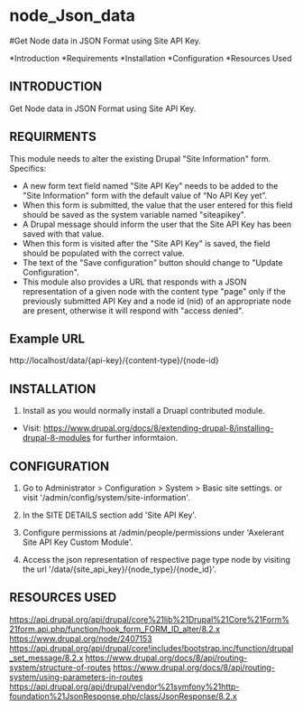 # node_Json_data
#Get Node data in JSON Format using Site API Key.

  *Introduction
  *Requirements
  *Installation
  *Configuration
  *Resources Used
  

INTRODUCTION
----------------------

Get Node data in JSON Format using Site API Key.


REQUIRMENTS
----------------------

This module needs to alter the existing Drupal "Site Information" form. Specifics:

* A new form text field named "Site API Key" needs to be added to the "Site Information" form with the default value of “No API Key yet”.
* When this form is submitted, the value that the user entered for this field should be saved as the system variable named "siteapikey".
* A Drupal message should inform the user that the Site API Key has been saved with that value.
* When this form is visited after the "Site API Key" is saved, the field should be populated with the correct value.
* The text of the "Save configuration" button should change to "Update Configuration".
* This module also provides a URL that responds with a JSON representation of a given node with the content type "page" only if the previously submitted API Key and a node id (nid) of an appropriate node are present, otherwise it will respond with "access denied".

## Example URL

http://localhost/data/{api-key}/{content-type}/{node-id}


INSTALLATION
----------------------

1. Install as you would  normally install a Druapl contributed module. 
* Visit: https://www.drupal.org/docs/8/extending-drupal-8/installing-drupal-8-modules
for further informtaion.


CONFIGURATION
----------------------

1. Go to Administrator > Configuration > System > Basic site settings.
or visit '/admin/config/system/site-information'.

2. In the SITE DETAILS section add 'Site API Key'.

3. Configure permissions at /admin/people/permissions under 
'Axelerant Site API Key Custom Module'.

3. Access the json representation of respective page type node by visiting the 
url '/data/{site_api_key}/{node_type}/{node_id}'.


RESOURCES USED
----------------------

https://api.drupal.org/api/drupal/core%21lib%21Drupal%21Core%21Form%21form.api.php/function/hook_form_FORM_ID_alter/8.2.x
https://www.drupal.org/node/2407153
https://api.drupal.org/api/drupal/core!includes!bootstrap.inc/function/drupal_set_message/8.2.x
https://www.drupal.org/docs/8/api/routing-system/structure-of-routes
https://www.drupal.org/docs/8/api/routing-system/using-parameters-in-routes
https://api.drupal.org/api/drupal/vendor%21symfony%21http-foundation%21JsonResponse.php/class/JsonResponse/8.2.x

